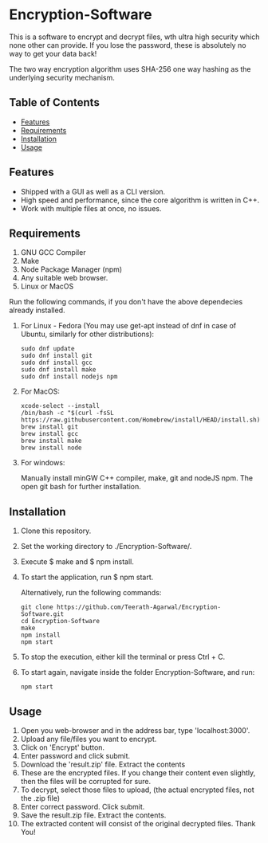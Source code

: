 # Encryption-Software
This is a software to encrypt and decrypt files, wth ultra high security which none other can provide. If you lose the password, these is absolutely no way to get your data back!

The two way encryption algorithm uses SHA-256 one way hashing as the underlying security mechanism.

## Table of Contents

- [Features](#features)
- [Requirements](#requirements)
- [Installation](#installation)
- [Usage](#usage)

## Features

- Shipped with a GUI as well as a CLI version.
- High speed and performance, since the core algorithm is written in C++.
- Work with multiple files at once, no issues.

## Requirements

1. GNU GCC Compiler
2. Make
4. Node Package Manager (npm)
5. Any suitable web browser.
6. Linux or MacOS

Run the following commands, if you don't have the above dependecies already installed.
1. For Linux - Fedora (You may use get-apt instead of dnf in case of Ubuntu, similarly for other distributions):
   ```shell
   sudo dnf update
   sudo dnf install git
   sudo dnf install gcc
   sudo dnf install make
   sudo dnf install nodejs npm
   ```
2. For MacOS:
   ```shell
   xcode-select --install
   /bin/bash -c "$(curl -fsSL https://raw.githubusercontent.com/Homebrew/install/HEAD/install.sh)"
   brew install git
   brew install gcc
   brew install make
   brew install node
   ```
3. For windows:
   
   Manually install minGW C++ compiler, make, git and nodeJS npm.
   The open git bash for further installation.

   
## Installation

1. Clone this repository.
2. Set the working directory to ./Encryption-Software/.
3. Execute $ make and $ npm install.
4. To start the application, run $ npm start.

     Alternatively, run the following commands:
     ```shell
     git clone https://github.com/Teerath-Agarwal/Encryption-Software.git
     cd Encryption-Software
     make
     npm install
     npm start
     ```

5. To stop the execution, either kill the terminal or press Ctrl + C.
6. To start again, navigate inside the folder Encryption-Software, and run:
   ```shell
   npm start
   ```

## Usage

1. Open you web-browser and in the address bar, type 'localhost:3000'.
2. Upload any file/files you want to encrypt.
3. Click on 'Encrypt' button.
4. Enter password and click submit.
5. Download the 'result.zip' file. Extract the contents
6. These are the encrypted files. If you change their content even slightly, then the files will be corrupted for sure.
7. To decrypt, select those files to upload, (the actual encrypted files, not the .zip file)
8. Enter correct password. Click submit.
9. Save the result.zip file. Extract the contents.
10. The extracted content will consist of the original decrypted files. Thank You!
